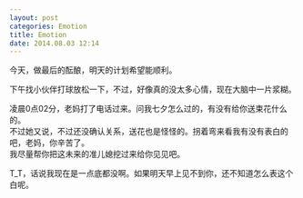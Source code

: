 ```yaml
---
layout: post
categories: Emotion
title: Emotion
date: 2014.08.03 12:14
---
```


今天，做最后的酝酿，明天的计划希望能顺利。

下午找小伙伴打球放松一下，不过，好像真的没太多心情，现在大脑中一片浆糊。

凌晨0点02分，老妈打了电话过来。问我七夕怎么过的，有没有给你送束花什么的。<br>
不过她又说，不过还没确认关系，送花也是怪怪的。拐着弯来看我有没有表白的吧，老妈，你辛苦了。<br>
我尽量帮你把这未来的准儿媳挖过来给你见见吧。

T_T，话说我现在是一点底都没啊。如果明天早上见不到你，还不知道怎么表这个白呢。